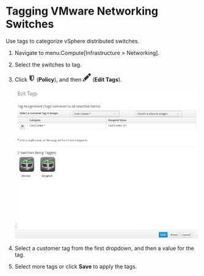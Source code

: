 # Tagging VMware Networking Switches

Use tags to categorize vSphere distributed switches.

1.  Navigate to menu:Compute\[Infrastructure \> Networking\].

2.  Select the switches to tag.

3.  Click ![1941](/images/1941.png) (**Policy**), and then
    ![1851](/images/1851.png) (**Edit Tags**).

    ![vds tagging](/images/vds-tagging.png)

4.  Select a customer tag from the first dropdown, and then a value for
    the tag.

5.  Select more tags or click **Save** to apply the tags.
